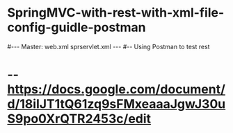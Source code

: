 # SpringMVC-with-rest-with-xml-file-config-guidle-postman
#--- Master: web.xml sprservlet.xml ---
#-- Using Postman to test rest
# -- https://docs.google.com/document/d/18ilJT1tQ61zq9sFMxeaaaJgwJ30uS9po0XrQTR2453c/edit
